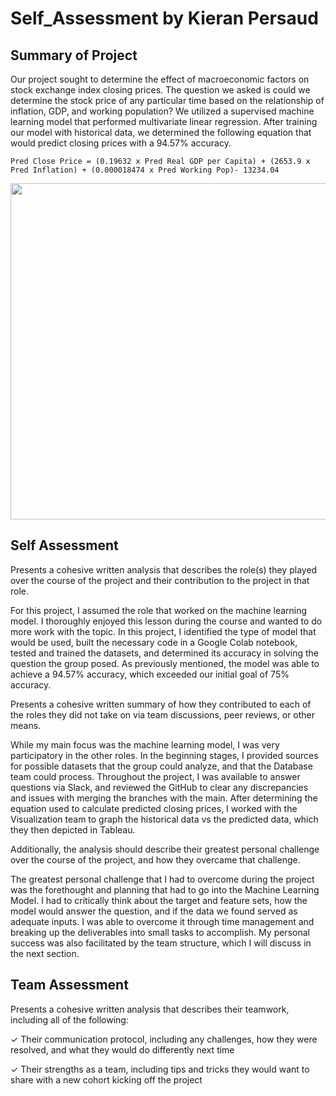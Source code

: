 # Self_Assessment by Kieran Persaud

## Summary of Project
Our project sought to determine the effect of macroeconomic factors on stock exchange index closing prices. The question we asked is could we determine the stock price of any particular time based on the relationship of inflation, GDP, and working population? We utilized a supervised machine learning model that performed multivariate linear regression. After training our model with historical data, we determined the following equation that would predict closing prices with a 94.57% accuracy.

```Pred Close Price = (0.19632 x Pred Real GDP per Capita) + (2653.9 x Pred Inflation) + (0.000018474 x Pred Working Pop)- 13234.04```

<img width="538" src="https://user-images.githubusercontent.com/84286467/141700316-bb203acb-6b6e-44da-abfb-41f27419c3c8.png"/>

## Self Assessment
Presents a cohesive written analysis that describes the role(s) they played over the course of the project and their contribution to the project in that role. 

For this project, I assumed the role that worked on the machine learning model. I thoroughly enjoyed this lesson during the course and wanted to do more work with the topic. In this project, I identified the type of model that would be used, built the necessary code in a Google Colab notebook, tested and trained the datasets, and determined its accuracy in solving the question the group posed. As previously mentioned, the model was able to achieve a 94.57% accuracy, which exceeded our initial goal of 75% accuracy.


Presents a cohesive written summary of how they contributed to each of the roles they did not take on via team discussions, peer reviews, or other means. 

While my main focus was the machine learning model, I was very participatory in the other roles. In the beginning stages, I provided sources for possible datasets that the group could analyze, and that the Database team could process. Throughout the project, I was available to answer questions via Slack, and reviewed the GitHub to clear any discrepancies and issues with merging the branches with the main. After determining the equation used to calculate predicted closing prices, I worked with the Visualization team to graph the historical data vs the predicted data, which they then depicted in Tableau.

Additionally, the analysis should describe their greatest personal challenge over the course of the project, and how they overcame that challenge.

The greatest personal challenge that I had to overcome during the project was the forethought and planning that had to go into the Machine Learning Model. I had to critically think about the target and feature sets, how the model would answer the question, and if the data we found served as adequate inputs. I was able to overcome it through time management and breaking up the deliverables into small tasks to accomplish. My personal success was also facilitated by the team structure, which I will discuss in the next section.

## Team Assessment 
Presents a cohesive written analysis that describes their teamwork, including all of the following: 

✓ Their communication protocol, including any challenges, how they were resolved, and what they would do differently next time 

✓ Their strengths as a team, including tips and tricks they would want to share with a new cohort kicking off the project
